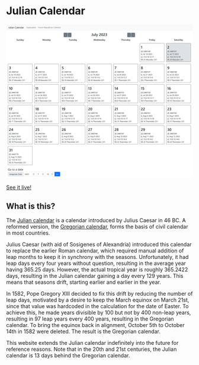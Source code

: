 # Julian Calendar

![demo](demo.png)

[See it live!][0]

## What is this?

The [Julian calendar][1] is a calendar introduced by Julius Caesar in 46 BC. A
reformed version, the [Gregorian calendar][2], forms the basis of civil calendar
in most countries.

Julius Caesar (with aid of Sosigenes of Alexandria) introduced this calendar to
replace the earlier Roman calendar, which required manual addition of leap
months to keep it in synchrony with the seasons. Unfortunately, it had leap
days every four years without question, resulting in the average year having
365.25 days. However, the actual tropical year is roughly 365.2422 days,
resulting in the Julian calendar gaining a day every 129 years. This means
that seasons drift, starting earlier and earlier in the year.

In 1582, Pope Gregory XIII decided to fix this drift by reducing the number
of leap days, motivated by a desire to keep the March equinox on March 21st,
since that value was hardcoded in the calculation for the date of Easter. To
achieve this, he made years divisible by 100 but not by 400 non-leap years,
resulting in 97 leap years every 400 years, resulting in the Gregorian calendar.
To bring the equinox back in alignment, October 5th to October 14th in 1582
were deleted. The result is the Gregorian calendar.

This website extends the Julian calendar indefinitely into the future for
reference reasons. Note that in the 20th and 21st centuries, the Julian
calendar is 13 days behind the Gregorian calendar.

[0]: https://jcal.qt.ax/

[1]: https://en.wikipedia.org/wiki/Julian_calendar

[2]: https://en.wikipedia.org/wiki/Gregorian_calendar
